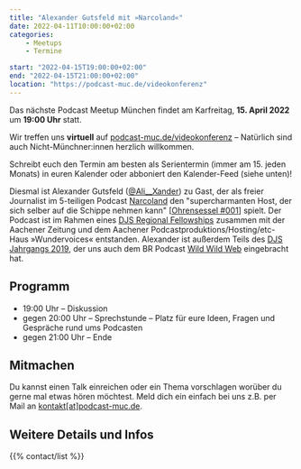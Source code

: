 ```yaml
---
title: "Alexander Gutsfeld mit »Narcoland«"
date: 2022-04-11T10:00:00+02:00
categories:
    - Meetups
    - Termine

start: "2022-04-15T19:00:00+02:00"
end: "2022-04-15T21:00:00+02:00"
location: "https://podcast-muc.de/videokonferenz"
---
```

Das nächste Podcast Meetup München findet am Karfreitag,
__15. April 2022__
um
__19:00 Uhr__
statt.

Wir treffen uns __virtuell__ auf [podcast-muc.de/videokonferenz](https://podcast-muc.de/videokonferenz) – Natürlich sind auch Nicht-Münchner:innen herzlich willkommen.

Schreibt euch den Termin am besten als Serientermin (immer am 15. jeden Monats) in euren Kalender oder abboniert den Kalender-Feed (siehe unten)!


Diesmal ist Alexander Gutsfeld ([@Ali__Xander](https://twitter.com/Ali__Xander)) zu Gast, der als freier Journalist im 5-teiligen Podcast [Narcoland](https://fyyd.de/podcast/narcoland) den "supercharmanten Host, der sich selber auf die Schippe nehmen kann" [[Ohrensessel #001](https://ohrensessel.podigee.io/1-narcoland-suisse-secrets-recherche-podcasts)] spielt. Der Podcast ist im Rahmen eines [DJS Regional Fellowships](https://djs-online.de/regional-fellowships-gehen-in-die-zweite-runde/) zusammen mit der Aachener Zeitung und dem Aachener Podcastproduktions/Hosting/etc-Haus »Wundervoices« entstanden. Alexander ist außerdem Teils des [DJS Jahrgangs 2019](https://djs-online.de/djs-schueler/aktuelle-schueler/#jg-2019), der uns auch dem BR Podcast [Wild Wild Web](https://fyyd.de/podcast/wild-wild-web-die-kim-dotcom-story) eingebracht hat.



## Programm

- 19:00 Uhr – Diskussion
- gegen 20:00 Uhr – Sprechstunde – Platz für eure Ideen, Fragen und Gespräche rund ums Podcasten
- gegen 21:00 Uhr – Ende

## Mitmachen

Du kannst einen Talk einreichen oder ein Thema vorschlagen worüber du gerne mal etwas hören möchtest.
Meld dich ein einfach bei uns z.B. per Mail an [kontakt[at]podcast-muc.de](mailto:kontakt[at]podcast-muc.de).


## Weitere Details und Infos

{{% contact/list %}}
